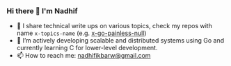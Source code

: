 ### Hi there 👋 I'm Nadhif
- 🔧 I share technical write ups on various topics, check my repos with name `x-topics-name` (e.g. [x-go-painless-null](https://github.com/nadhifikbarw/x-go-painless-null/))
- 🌱 I’m actively developing scalable and distributed systems using Go and currently learning C for lower-level development.
- 📫 How to reach me: nadhifikbarw@gmail.com

<!--
**nadhifikbarw/nadhifikbarw** is a ✨ _special_ ✨ repository because its `README.md` (this file) appears on your GitHub profile.

Here are some ideas to get you started:

- 🔭 I’m currently working on ...
- 🌱 I’m currently learning ...
- 👯 I’m looking to collaborate on ...
- 🤔 I’m looking for help with ...
- 💬 Ask me about ...
- 📫 How to reach me: ...
- 😄 Pronouns: ...
- ⚡ Fun fact: ...
-->
